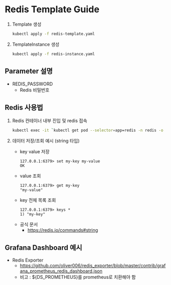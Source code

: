 # Redis Template Guide

1. Template 생성
    ```bash
    kubectl apply -f redis-template.yaml
    ```

2. TemplateInstance 생성
    ```bash
    kubectl apply -f redis-instance.yaml
    ```

## Parameter 설명
- REDIS_PASSWORD
  - Redis 비밀번호

## Redis 사용법

1. Redis 컨테이너 내부 진입 및 redis 접속
    ```bash
    kubectl exec -it `kubectl get pod --selector=app=redis -n redis -o jsonpath='{$.items[0].metadata.name}'` -n redis -- redis-cli -a "mypassword"
    ```

2. 데이터 저장/조회 예시 (string 타입)
    * key value 저장
        ```
        127.0.0.1:6379> set my-key my-value
        OK
        ```
    * value 조회
        ```
        127.0.0.1:6379> get my-key
        "my-value"
        ```
    * key 전체 목록 조회
        ```
        127.0.0.1:6379> keys *
        1) "my-key"
        ```
    * 공식 문서  
      - https://redis.io/commands#string

## Grafana Dashboard 예시
- Redis Exporter
  - https://github.com/oliver006/redis_exporter/blob/master/contrib/grafana_prometheus_redis_dashboard.json
  * 비고 : ${DS_PROMETHEUS}를 prometheus로 치환해야 함